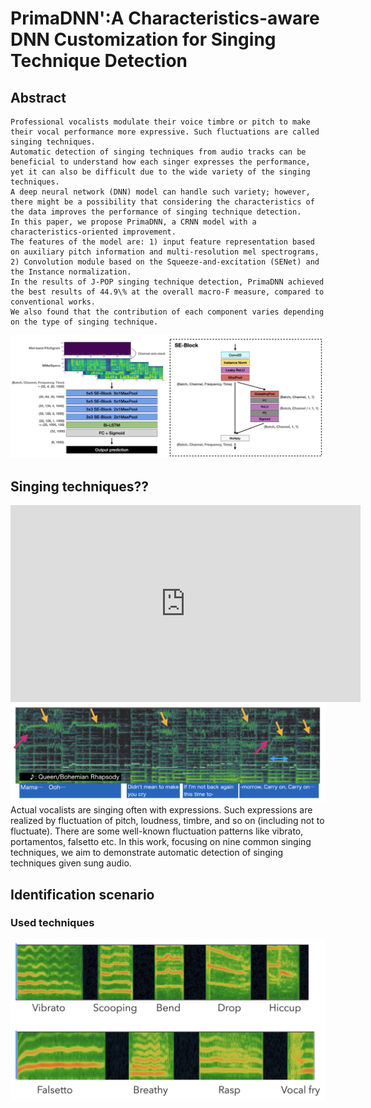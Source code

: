# PrimaDNN':A Characteristics-aware DNN Customization for Singing Technique Detection


## Abstract
```
Professional vocalists modulate their voice timbre or pitch to make their vocal performance more expressive. Such fluctuations are called singing techniques. 
Automatic detection of singing techniques from audio tracks can be beneficial to understand how each singer expresses the performance, yet it can also be difficult due to the wide variety of the singing techniques. 
A deep neural network (DNN) model can handle such variety; however, there might be a possibility that considering the characteristics of the data improves the performance of singing technique detection. 
In this paper, we propose PrimaDNN, a CRNN model with a characteristics-oriented improvement. 
The features of the model are: 1) input feature representation based on auxiliary pitch information and multi-resolution mel spectrograms, 2) Convolution module based on the Squeeze-and-excitation (SENet) and the Instance normalization.
In the results of J-POP singing technique detection, PrimaDNN achieved the best results of 44.9\% at the overall macro-F measure, compared to conventional works.
We also found that the contribution of each component varies depending on the type of singing technique. 
```

<div style="text-align: center;">
    <img src="assets/img/overview.png" width="600px">
</div>

## Singing techniques??
<iframe width="560" height="315" src="https://www.youtube.com/embed/fJ9rUzIMcZQ?si=xRD8sWP2aXf478WY&amp;start=84" title="YouTube video player" frameborder="0" allow="accelerometer; autoplay; clipboard-write; encrypted-media; gyroscope; picture-in-picture; web-share" allowfullscreen></iframe>

<div style="text-align: center;">
    <img src="/assets/img/bohemian.png" width="600px">
</div>
Actual vocalists are singing often with expressions. Such expressions are realized by fluctuation of pitch, loudness, timbre, and so on (including not to fluctuate). 
There are some well-known fluctuation patterns like vibrato, portamentos, falsetto etc. 
In this work, focusing on nine common singing techniques, we aim to demonstrate automatic detection of singing techniques given sung audio.

## Identification scenario
### Used techniques 
![Alt text](techniques.png)


